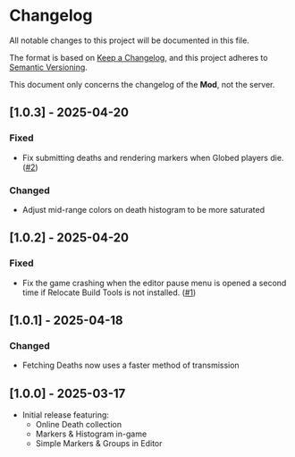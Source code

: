 # Changelog

All notable changes to this project will be documented in this file.

The format is based on [Keep a Changelog](https://keepachangelog.com/en/1.1.0/),
and this project adheres to [Semantic Versioning](https://semver.org/spec/v2.0.0.html).

This document only concerns the changelog of the **Mod**, not the server.

## [1.0.3] - 2025-04-20

### Fixed

- Fix submitting deaths and rendering markers when Globed players die. ([#2](https://github.com/MaSp005/deathmarkers/issues/2))

### Changed

- Adjust mid-range colors on death histogram to be more saturated

## [1.0.2] - 2025-04-20

### Fixed

- Fix the game crashing when the editor pause menu is opened a second time if Relocate Build Tools is not installed. ([#1](https://github.com/MaSp005/deathmarkers/issues/1))

## [1.0.1] - 2025-04-18

### Changed

- Fetching Deaths now uses a faster method of transmission

## [1.0.0] - 2025-03-17

- Initial release featuring:
  - Online Death collection
  - Markers & Histogram in-game
  - Simple Markers & Groups in Editor
